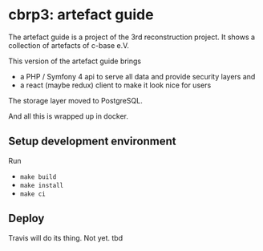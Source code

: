 # cbrp3: artefact guide 

The artefact guide is a project of the 3rd reconstruction project. It shows a collection of artefacts of c-base e.V.

This version of the artefact guide brings 

* a PHP / Symfony 4 api to serve all data and provide security layers and 
* a react (maybe redux) client to make it look nice for users

The storage layer moved to PostgreSQL.

And all this is wrapped up in docker. 

## Setup development environment

Run 

* `make build`
* `make install`
* `make ci`


## Deploy

Travis will do its thing. Not yet. tbd
